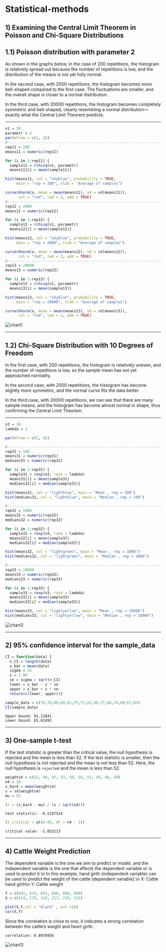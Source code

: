 # Statistical-methods

## 1) Examining the Central Limit Theorem in Poisson and Chi-Square Distributions

##  1.1) Poisson distribution with parameter 2

As shown in the graphs below, in the case of 200 repetitions, the histogram is relatively spread out because the number of repetitions is low, and the distribution of the means is not yet fully normal.

In the second case, with 2000 repetitions, the histogram becomes more bell-shaped compared to the first case. The fluctuations are smaller, and the overall shape is closer to a normal distribution.

In the third case, with 20000 repetitions, the histogram becomes completely symmetric and bell-shaped, clearly resembling a normal distribution—exactly what the Central Limit Theorem predicts.

---
```R
n1 = 20
parametr = 2
par(mfrow = c(1, 3))  
#-------------------------------------------------------------------------------
rep11 = 200
means11 = numeric(rep11)

for (i in 1:rep11) {
  sample11 = rchisq(n1, parametr)
  means11[i] = mean(sample11)}

hist(means11, col = "skyblue", probability = TRUE,
     main = "rep = 200", xlab = "Average of samples")

curve(dnorm(x, mean = mean(means11), sd = sd(means11)),
      col = "red", lwd = 2, add = TRUE)
#-------------------------------------------------------------------------------
rep12 = 2000
means12 = numeric(rep12)

for (i in 1:rep12) {
  sample12 = rchisq(n1, parametr)
  means12[i] = mean(sample12)}

hist(means12, col = "skyblue", probability = TRUE,
     main = "rep = 2000", xlab = "Average of samples")

curve(dnorm(x, mean = mean(means12), sd = sd(means12)),
      col = "red", lwd = 2, add = TRUE)
#-------------------------------------------------------------------------------
rep13 = 20000
means13 = numeric(rep13)

for (i in 1:rep13) {
  sample13 = rchisq(n1, parametr)
  means13[i] = mean(sample13)}

hist(means13, col = "skyblue", probability = TRUE,
     main = "rep = 20000", xlab = "Average of samples")

curve(dnorm(x, mean = mean(means13), sd = sd(means13)),
      col = "red", lwd = 2, add = TRUE)
```
![chart1](Graphs1.jpg)

---

## 1.2) Chi-Square Distribution with 10 Degrees of Freedom

In the first case, with 200 repetitions, the histogram is relatively uneven, and the number of repetitions is low, so the sample mean has not yet approached normality.

In the second case, with 2000 repetitions, the histogram has become slightly more symmetric, and the normal curve fits the data better.

In the third case, with 20000 repetitions, we can see that there are many sample means, and the histogram has become almost normal in shape, thus confirming the Central Limit Theorem.

---

```R
n3 = 30
lambda = 3

par(mfrow = c(2, 3)) 

#-------------------------------------------------------------------------------
rep31 = 100
means31 = numeric(rep31)
medians31 = numeric(rep31)

for (i in 1:rep31) {
  sample31 = rexp(n3, rate = lambda)
  means31[i] = mean(sample31)
  medians31[i] = median(sample31)}

hist(means31, col = "lightblue", main = "Mean , rep = 100")
hist(medians31, col = "lightblue", main = "Median , rep = 100")

#-------------------------------------------------------------------------------
rep32 = 1000
means32 = numeric(rep32)
medians32 = numeric(rep32)

for (i in 1:rep32) {
  sample32 = rexp(n3, rate = lambda)
  means32[i] = mean(sample32)
  medians32[i] = median(sample32)}

hist(means32, col = "lightgreen", main = "Mean , rep = 1000")
hist(medians32, col = "lightgreen", main = "Median , rep = 1000")

#-------------------------------------------------------------------------------
rep33 = 10000
means33 = numeric(rep33)
medians33 = numeric(rep33)

for (i in 1:rep33) {
  sample33 = rexp(n3, rate = lambda)
  means33[i] = mean(sample33)
  medians33[i] = median(sample33)}

hist(means33, col = "lightyellow", main = "Mean , rep = 10000")
hist(medians33, col = "lightyellow", main = "Median , rep = 10000")
```

![chart2](Graph2.jpg)

---

## 2) 95% confidence interval for the sample_data

```R
CI = function(data) {
  n_CI = length(data)
  x_bar = mean(data)
  sigma = 25
  z = 1.96  
  se = sigma / sqrt(n_CI)
  lower = x_bar - z * se
  upper = x_bar + z * se
  return(c(lower, upper))}

sample_data = c(70,78,80,69,81,75,71,83,90,77,88,74,89,67,85)
CI(sample_data)
```

```text
Upper bound: 91.11841
Lower bound: 65.81492
```

---

## 3) One-sample t-test
If the test statistic is greater than the critical value, the null hypothesis is rejected and the mean is less than 52. If the test statistic is smaller, then the null hypothesis is not rejected and the mean is not less than 52.
Here, the null hypothesis is `rejected` and the mean is less than 52.

```R
weights4 = c(52, 48, 47, 53, 58, 56, 53, 49, 48, 50)
n4 = 10
x_bar4 = mean(weights4)
s = sd(weights4)
mu = 52 

(t = (x_bar4 - mu) / (s / sqrt(n4)))
```
```text
test statistic: -0.5187514
```

```R
(t_critical = qt(0.05, df = n4 - 1))
```
```text
critical value: -1.833113
```

---

## 4) Cattle Weight Prediction

The dependent variable is the one we aim to predict or model, and the independent variable is the one that affects the dependent variable or is used to predict it.\n
In this example, hand girth (independent variable) can be used to predict the weight of the cattle (dependent variable).\n
X: Cattle hand girth\n
Y: Cattle weight

```R
Y = c(641, 633, 651, 666, 688, 680)
X = c(214, 215, 216, 217, 219, 221)

plot(X,Y,col = "black" , pch =16)
cor(X,Y)
```

Since the correlation is close to one, it indicates a strong correlation between the cattle’s weight and heart girth.

```text
correlation: 0.8978956
```
![chart3](Graph3)






